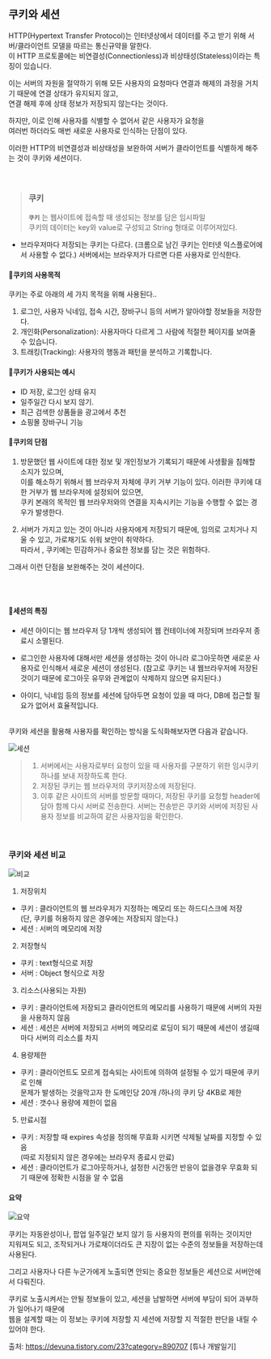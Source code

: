 ## 쿠키와 세션

HTTP(Hypertext Transfer Protocol)는 인터넷상에서 데이터를 주고 받기 위해 서버/클라이언트 모델을 따르는 통신규약을 말한다.  
이 HTTP 프로토콜에는 비연결성(Connectionless)과 비상태성(Stateless)이라는 특징이 있습니다.    

이는 서버의 자원을 절약하기 위해 모든 사용자의 요청마다 연결과 해제의 과정을 거치기 때문에 연결 상태가 유지되지 않고,   
연결 해제 후에 상태 정보가 저장되지 않는다는 것이다.    

하지만, 이로 인해 사용자를 식별할 수 없어서 같은 사용자가 요청을    
여러번 하더라도 매번 새로운 사용자로 인식하는 단점이 있다.    

이러한 HTTP의 비연결성과 비상태성을 보완하여 서버가 클라이언트를 식별하게 해주는 것이 쿠키와 세션이다.  
</br></br>

> ### 쿠키
> **`쿠키`** 는 웹사이트에 접속할 때 생성되는 정보를 담은 임시파일  
> 쿠키의 데이터는 key와 value로 구성되고 String 형태로 이루어져있다. 
 * 브라우저마다 저장되는 쿠키는 다르다. 
   (크롬으로 남긴 쿠키는 인터넷 익스플로어에서 사용할 수 없다.)
   서버에서는 브라우저가 다르면 다른 사용자로 인식한다. 


#### 📌쿠키의 사용목적

쿠키는 주로 아래의 세 가지 목적을 위해 사용된다..

1. 로그인, 사용자 닉네임, 접속 시간, 장바구니 등의 서버가 알아야할 정보들을 저장한다.
2. 개인화(Personalization): 사용자마다 다르게 그 사람에 적절한 페이지를 보여줄 수 있습니다.
3. 트래킹(Tracking): 사용자의 행동과 패턴을 분석하고 기록합니다.


#### 📌쿠키가 사용되는 예시

- ID 저장, 로그인 상태 유지
- 일주일간 다시 보지 않기.
- 최근 검색한 상품들을 광고에서 추천
- 쇼핑몰 장바구니 기능

#### 📌쿠키의 단점 

1. 방문했던 웹 사이트에 대한 정보 및 개인정보가 기록되기 때문에 사생활을 침해할 소지가 있으며,   
  이를 해소하기 위해서 웹 브라우저 자체에 쿠키 거부 기능이 있다. 이러한 쿠키에 대한 거부가 웹 브라우저에 설정되어 있으면,    
  쿠키 본래의 목적인 웹 브라우저와의 연결을 지속시키는 기능을 수행할 수 없는 경우가 발생한다.

2. 서버가 가지고 있는 것이 아니라 사용자에게 저장되기 때문에, 임의로 고치거나 지울 수 있고, 가로채기도 쉬워 보안이 취약하다.  
  따라서 , 쿠키에는 민감하거나 중요한 정보를 담는 것은 위험하다.
 
그래서 이런 단점을 보완해주는 것이 세션이다.

</br></br>

#### 📌세션의 특징

- 세션 아이디는 웹 브라우저 당 1개씩 생성되어 웹 컨테이너에 저장되며 브라우저 종료시 소멸된다.
- 로그인한 사용자에 대해서만 세션을 생성하는 것이 아니라
  로그아웃하면 새로운 사용자로 인식해서 새로운 세션이 생성된다.
  (참고로 쿠키는 내 웹브라우저에 저장된 것이기 때문에 로그아웃 유무와 관계없이 삭제하지 않으면 유지된다.)

- 아이디, 닉네임 등의 정보를 세션에 담아두면 요청이 있을 때 마다, DB에 접근할 필요가 없어서 효율적입니다.

</br>
쿠키와 세션을 활용해 사용자를 확인하는 방식을 도식화해보자면 다음과 같습니다.

![세션](https://user-images.githubusercontent.com/60098769/146022021-685396e1-c68e-4ecd-bc43-8605967f9234.png)

> 1. 서버에서는 사용자로부터 요청이 있을 때 사용자를 구분하기 위한 임시쿠키 하나를 보내 저장하도록 한다.  
> 2. 저장된 쿠키는 웹 브라우저의 쿠키저장소에 저장된다.  
> 3. 이후 같은 사이트의 서버를 방문할 때마다, 저장된 쿠키를 요청할 header에 담아 함께  다시 서버로 전송한다.
> 서버는 전송받은 쿠키와 서버에 저장된 사용자 정보를 비교하여 같은 사용자임을 확인한다.

</br>

### 쿠키와 세션 비교

![비교](https://user-images.githubusercontent.com/60098769/146022825-e3e5f4af-7807-4fb4-bd3d-2b877716095d.JPG)

1. 저장위치
- 쿠키 : 클라이언트의 웹 브라우저가 지정하는 메모리 또는 하드디스크에 저장  
         (단, 쿠키를 허용하지 않은 경우에는 저장되지 않는다.)
- 세션 : 서버의 메모리에 저장

2. 저장형식  
- 쿠키 : text형식으로 저장
- 서버 : Object 형식으로 저장

3. 리소스(사용되는 자원)
- 쿠키 : 클라이언트에 저장되고 클라이언트의 메모리를 사용하기 때문에 서버의 자원을 사용하지 않음
- 세션 : 세션은 서버에 저장되고 서버의 메모리로 로딩이 되기 때문에 세션이 생길때마다 서버의 리소스를 차지
 
4. 용량제한
- 쿠키 : 클라이언트도 모르게 접속되는 사이트에 의하여 설정될 수 있기 때문에 쿠키로 인해    
         문제가 발생하는 것을막고자  한 도메인당 20개 /하나의 쿠키 당 4KB로 제한
- 세션 : 갯수나 용량에 제한이 없음 

5. 만료시점
- 쿠키 : 저장할 때 expires 속성을 정의해 무효화 시키면 삭제될 날짜를 지정할 수 있음   
         (따로 지정되지 않은 경우에는 브라우저 종료시 만료)
- 세션 : 클라이언트가 로그아웃하거나, 설정한 시간동안 반응이 없을경우 무효화 되기 때문에 정확한 시점을 알 수 없음


#### 요약
![요약](https://user-images.githubusercontent.com/60098769/146023195-fb13e1f3-8d81-4c22-a09d-2f93a98dfb78.png)

쿠키는 자동완성이나, 팝업 일주일간 보지 않기 등 사용자의 편의를 위하는 것이지만  
지워져도 되고, 조작되거나 가로채이더라도 큰 지장이 없는 수준의 정보들을 저장하는데 사용된다.    

그리고 사용자나 다른 누군가에게 노출되면 안되는 중요한 정보들은 세션으로 서버안에서 다뤄진다.    

쿠키로 노출시켜서는 안될 정보들이 있고, 세션을 남발하면 서버에 부담이 되어 과부하가 일어나기 때문에  
웹을 설계할 때는 이 정보는 쿠키에 저장할 지 세션에 저장할 지 적절한 판단을 내릴 수 있어야 한다.



출처: https://devuna.tistory.com/23?category=890707 [튜나 개발일기]




